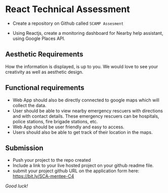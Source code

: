 # React Technical Assessment  

- Create a repository on Github called ``SCAMP Assesment``

- Using Reactjs, create a monitoring dashboard for Nearby help assistant, using Google Places API.

## Aesthetic Requirements
How the information is displayed, is up to you. We would love to see your creativity as well as aesthetic design.
  
## Functional requirements
- Web App should also be directly connected to google maps which will collect the data.
- User should be able to view nearby emergency rescuers with directions and with contact details. These emergency rescuers can be hospitals, police stations, fire brigade stations, etc.
- Web App should be user friendly and easy to access.
- Users should also be able to get track of their location in the maps. 

## Submission

- Push your project to the repo created
- Include a link to your live hosted project on your github readme file.
- submit your project github URL on the application form here: https://bit.ly/SCA-mentee-C4


*Good luck!*
